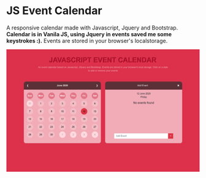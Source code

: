# JS Event Calendar
A responsive calendar made with Javascript, Jquery and Bootstrap.
**Calendar is in Vanila JS, using Jquery in events saved me some keystrokes :).**
Events are stored in your browser's localstorage.

![JavaScript Calendar](https://github.com/surajverma/calendar/blob/master/calendar.png?raw=true)

